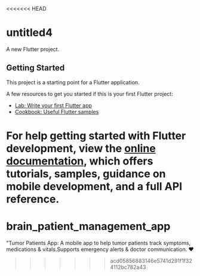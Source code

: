 <<<<<<< HEAD
# untitled4

A new Flutter project.

## Getting Started

This project is a starting point for a Flutter application.

A few resources to get you started if this is your first Flutter project:

- [Lab: Write your first Flutter app](https://docs.flutter.dev/get-started/codelab)
- [Cookbook: Useful Flutter samples](https://docs.flutter.dev/cookbook)

For help getting started with Flutter development, view the
[online documentation](https://docs.flutter.dev/), which offers tutorials,
samples, guidance on mobile development, and a full API reference.
=======
# brain_patient_management_app
"Tumor Patients App: A mobile app to help tumor patients track symptoms, medications &amp; vitals.Supports emergency alerts &amp; doctor communication. ❤️ 
>>>>>>> acd05856883146e5741d291f1f324112bc782a43
